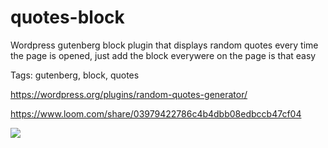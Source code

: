 # quotes-block
Wordpress gutenberg block plugin that displays random quotes every time the page is opened, just add the block everywere on the page is that easy </br>

Tags: gutenberg, block, quotes </br>

https://wordpress.org/plugins/random-quotes-generator/

https://www.loom.com/share/03979422786c4b4dbb08edbccb47cf04

<img src="https://photos.app.goo.gl/tEd8tn3r1NBSpYa19">
